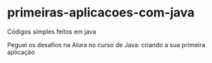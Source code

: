 # primeiras-aplicacoes-com-java
Códigos simples feitos em java

Peguei os desafios na Alura no curso de Java: criando a sua primeira aplicação
